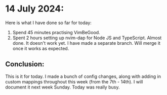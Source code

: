 # 14 July 2024:

Here is what I have done so far for today:
1. Spend 45 minutes practising VimBeGood.
2. Spent 2 hours setting up nvim-dap for Node JS and TypeScript. Almost done. It doesn't work yet. I have made a separate branch. Will merge it once it works as expected.

## Conclusion:
This is it for today. I made a bunch of config changes, along with adding in custom mappings throughout this week (from the 7th - 14th). I will document it next week Sunday. Today was really busy. 

